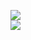 [![](https://img.shields.io/badge/Made%20With-Github%20Spray-lightgrey.svg?style=for-the-badge&logo=github)](https://github.com/Annihil/github-spray#6808)  
[![](https://i.imgur.com/2DrTn0Z.gif)](https://github.com/Annihil/github-spray)